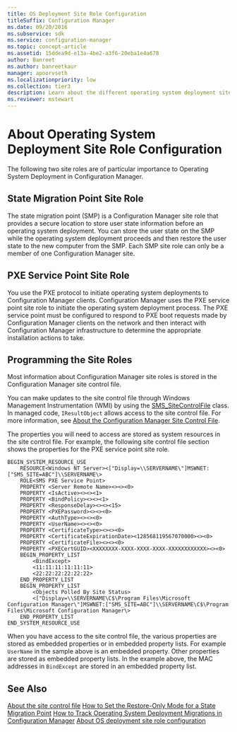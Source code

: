 ```yaml
---
title: OS Deployment Site Role Configuration
titleSuffix: Configuration Manager
ms.date: 09/20/2016
ms.subservice: sdk
ms.service: configuration-manager
ms.topic: concept-article
ms.assetid: 15ddea9d-e13a-4be2-a3f6-20eba1e4a678
author: Banreet
ms.author: banreetkaur
manager: apoorvseth
ms.localizationpriority: low
ms.collection: tier3
description: Learn about the different operating system deployment site roles and how to configure these roles by using the SMS_SiteControlFile class.
ms.reviewer: mstewart
---
```

# About Operating System Deployment Site Role Configuration
The following two site roles are of particular importance to Operating System Deployment in Configuration Manager.

## State Migration Point Site Role
 The state migration point (SMP) is a Configuration Manager site role that provides a secure location to store user state information before an operating system deployment. You can store the user state on the SMP while the operating system deployment proceeds and then restore the user state to the new computer from the SMP. Each SMP site role can only be a member of one Configuration Manager site.

## PXE Service Point Site Role
 You use the PXE protocol to initiate operating system deployments to Configuration Manager clients. Configuration Manager uses the PXE service point site role to initiate the operating system deployment process. The PXE service point must be configured to respond to PXE boot requests made by Configuration Manager clients on the network and then interact with Configuration Manager infrastructure to determine the appropriate installation actions to take.

## Programming the Site Roles
 Most information about Configuration Manager site roles is stored in the Configuration Manager site control file.

 You can make updates to the site control file through Windows Management Instrumentation (WMI) by using the [SMS_SiteControlFile](../../develop/reference/core/servers/configure/sms_sitecontrolfile-server-wmi-class.md) class. In managed code, `IResultObject` allows access to the site control file. For more information, see [About the Configuration Manager Site Control File](../../develop/core/understand/about-the-configuration-manager-site-control-file.md).

 The properties you will need to access are stored as system resources in the site control file. For example, the following site control file section shows the properties for the PXE service point site role.

```
BEGIN_SYSTEM_RESOURCE_USE
    RESOURCE<Windows NT Server><["Display=\\SERVERNAME\"]MSWNET:["SMS_SITE=ABC"]\\SERVERNAME\>
    ROLE<SMS PXE Service Point>
    PROPERTY <Server Remote Name><><><0>
    PROPERTY <IsActive><><><1>
    PROPERTY <BindPolicy><><><1>
    PROPERTY <ResponseDelay><><><15>
    PROPERTY <PXEPassword><><><0>
    PROPERTY <AuthType><><><0>
    PROPERTY <UserName><><><0>
    PROPERTY <CertificateType><><><0>
    PROPERTY <CertificateExpirationDate><128568119567070000><><0>
    PROPERTY <CertificateFile><><><0>
    PROPERTY <PXECertGUID><XXXXXXXX-XXXX-XXXX-XXXX-XXXXXXXXXXXX><><0>
    BEGIN_PROPERTY_LIST
        <BindExcept>
        <11:11:11:11:11:11>
        <22:22:22:22:22:22>
    END_PROPERTY_LIST
    BEGIN_PROPERTY_LIST
        <Objects Polled By Site Status>
        <["Display=\\SERVERNAME\C$\Program Files\Microsoft Configuration Manager\"]MSWNET:["SMS_SITE=ABC"]\\SERVERNAME\C$\Program Files\Microsoft Configuration Manager\>
    END_PROPERTY_LIST
END_SYSTEM_RESOURCE_USE
```

 When you have access to the site control file, the various properties are stored as embedded properties or in embedded property lists. For example `UserName` in the sample above is an embedded property. Other properties are stored as embedded property lists. In the example above, the MAC addresses in `BindExcept` are stored in an embedded property list.

## See Also
 [About the site control file](../core/understand/about-the-configuration-manager-site-control-file.md)
 [How to Set the Restore-Only Mode for a State Migration Point](../../develop/osd/how-to-set-the-restore-only-mode-for-a-state-migration-point.md)
 [How to Track Operating System Deployment Migrations in Configuration Manager](../../develop/osd/how-to-track-operating-system-deployment-migrations.md)
 [About OS deployment site role configuration](about-operating-system-deployment-site-role-configuration.md)
